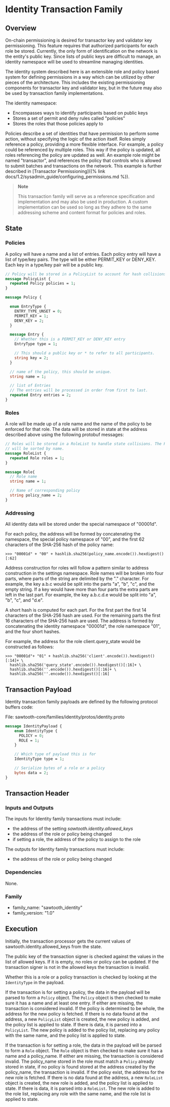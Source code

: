 # Identity Transaction Family

## Overview

<!--
  Licensed under Creative Commons Attribution 4.0 International License
  https://creativecommons.org/licenses/by/4.0/
-->

On-chain permissioning is desired for transactor key and validator key
permissioning. This feature requires that authorized participants for
each role be stored. Currently, the only form of identification on the
network is the entity\'s public key. Since lists of public keys are
difficult to manage, an identity namespace will be used to streamline
managing identities.

The identity system described here is an extensible role and policy
based system for defining permissions in a way which can be utilized by
other pieces of the architecture. This includes the existing
permissioning components for transactor key and validator key, but in
the future may also be used by transaction family implementations.

The identity namespace:

-   Encompasses ways to identify participants based on public keys
-   Stores a set of permit and deny rules called \"policies\"
-   Stores the roles that those policies apply to

Policies describe a set of identities that have permission to perform
some action, without specifying the logic of the action itself. Roles
simply reference a policy, providing a more flexible interface. For
example, a policy could be referenced by multiple roles. This way if the
policy is updated, all roles referencing the policy are updated as well.
An example role might be named \"transactor\", and references the policy
that controls who is allowed to submit batches and transactions on the
network. This example is further described in
[Transactor
Permissioning]({% link docs/1.2/sysadmin_guide/configuring_permissions.md %}).

> **Note**
>
> This transaction family will serve as a reference specification and
> implementation and may also be used in production. A custom
> implementation can be used so long as they adhere to the same addressing
> scheme and content format for policies and roles.

## State

### Policies

A policy will have a name and a list of entries. Each policy entry will
have a list of type/key pairs. The type will be either PERMIT_KEY or
DENY_KEY. Each key in a type/key pair will be a public key.

``` protobuf
// Policy will be stored in a PolicyList to account for hash collisions
message PolicyList {
  repeated Policy policies = 1;
}

message Policy {

  enum EntryType {
    ENTRY_TYPE_UNSET = 0;
    PERMIT_KEY = 1;
    DENY_KEY = 2;
  }

  message Entry {
    // Whether this is a PERMIT_KEY or DENY_KEY entry
    EntryType type = 1;

    // This should a public key or * to refer to all participants.
    string key = 2;
  }

  // name of the policy, this should be unique.
  string name = 1;

  // list of Entries
  // The entries will be processed in order from first to last.
  repeated Entry entries = 2;
}
```

### Roles

A role will be made up of a role name and the name of the policy to be
enforced for that role. The data will be stored in state at the address
described above using the following protobuf messages:

``` protobuf
// Roles will be stored in a RoleList to handle state collisions. The Roles
// will be sorted by name.
message RoleList {
  repeated Role roles = 1;
}

message Role{
  // Role name
  string name = 1;

  // Name of corresponding policy
  string policy_name = 2;
}
```

### Addressing

All identity data will be stored under the special namespace of
"00001d".

For each policy, the address will be formed by concatenating the
namespace, the special policy namespace of "00", and the first 62
characters of the SHA-256 hash of the policy name:

``` pycon
>>> "00001d" + "00" + hashlib.sha256(policy_name.encode()).hexdigest()[:62]
```

Address construction for roles will follow a pattern similar to address
construction in the settings namespace. Role names will be broken into
four parts, where parts of the string are delimited by the \".\"
character. For example, the key a.b.c would be split into the parts
\"a\", \"b\", \"c\", and the empty string. If a key would have more than
four parts the extra parts are left in the last part. For example, the
key a.b.c.d.e would be split into \"a\", \"b\", \"c\", and \"d.e\".

A short hash is computed for each part. For the first part the first 14
characters of the SHA-256 hash are used. For the remaining parts the
first 16 characters of the SHA-256 hash are used. The address is formed
by concatenating the identity namespace "00001d", the role namespace
"01", and the four short hashes.

For example, the address for the role client.query_state would be
constructed as follows:

``` pycon
>>> "00001d"+ "01" + hashlib.sha256('client'.encode()).hexdigest()[:14]+ \
  hashlib.sha256('query_state'.encode()).hexdigest()[:16]+ \
  hashlib.sha256(''.encode()).hexdigest()[:16]+ \
  hashlib.sha256(''.encode()).hexdigest()[:16]
```

## Transaction Payload

Identity transaction family payloads are defined by the following
protocol buffers code:

File: sawtooth-core/families/identity/protos/identity.proto

``` protobuf
message IdentityPayload {
    enum IdentityType {
      POLICY = 0;
      ROLE = 1;
    }

    // Which type of payload this is for
    IdentityType type = 1;

    // Serialize bytes of a role or a policy
    bytes data = 2;
}
```

## Transaction Header

### Inputs and Outputs

The inputs for Identity family transactions must include:

-   the address of the setting *sawtooth.identity.allowed_keys*
-   the address of the role or policy being changed
-   if setting a role, the address of the policy to assign to the role

The outputs for Identity family transactions must include:

-   the address of the role or policy being changed

### Dependencies

None.

### Family

-   family_name: \"sawtooth_identity\"
-   family_version: \"1.0\"

## Execution

Initially, the transaction processor gets the current values of
sawtooth.identity.allowed_keys from the state.

The public key of the transaction signer is checked against the values
in the list of allowed keys. If it is empty, no roles or policy can be
updated. If the transaction signer is not in the allowed keys the
transaction is invalid.

Whether this is a role or a policy transaction is checked by looking at
the `IdentityType` in the payload.

If the transaction is for setting a policy, the data in the payload will
be parsed to form a `Policy` object. The `Policy` object is then checked
to make sure it has a name and at least one entry. If either are
missing, the transaction is considered invalid. If the policy is
determined to be whole, the address for the new policy is fetched. If
there is no data found at the address, a new `PolicyList` object is
created, the new policy is added, and the policy list is applied to
state. If there is data, it is parsed into a `PolicyList`. The new
policy is added to the policy list, replacing any policy with the same
name, and the policy list is applied to state.

If the transaction is for setting a role, the data in the payload will
be parsed to form a `Role` object. The `Role` object is then checked to
make sure it has a name and a policy_name. If either are missing, the
transaction is considered invalid. The policy_name stored in the role
must match a `Policy` already stored in state, if no policy is found
stored at the address created by the policy_name, the transaction is
invalid. If the policy exist, the address for the new role is fetched.
If there is no data found at the address, a new `RoleList` object is
created, the new role is added, and the policy list is applied to state.
If there is data, it is parsed into a `RoleList`. The new role is added
to the role list, replacing any role with the same name, and the role
list is applied to state.
